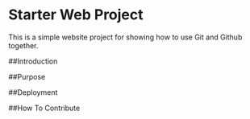 # Starter Web Project

This is a simple website project for 
showing how to use Git and Github together.

##Introduction

##Purpose

##Deployment

##How To Contribute